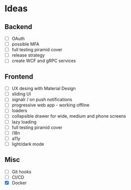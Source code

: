 # Ideas

## Backend

-  [ ] OAuth
-  [ ] possible MFA
-  [ ] full testing piramid cover
-  [ ] release strategy
-  [ ] create WCF and gRPC services

## Frontend

-  [ ] UX desing with Material Design
-  [ ] sliding UI
-  [ ] signalr / on push notifications
-  [ ] progressive web app - working offline
-  [ ] loaders
-  [ ] collapsible drawer for wide, medium and phone screens
-  [ ] lazy loading
-  [ ] full testing piramid cover
-  [ ] i18n
-  [ ] a11y
-  [ ] light/dark mode

## Misc

-  [ ] Git hooks
-  [ ] CI/CD
-  [x] Docker
